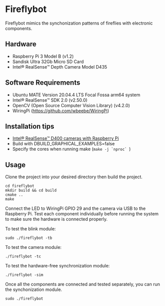 # Fireflybot

Fireflybot mimics the synchonization patterns of fireflies with electronic components.

## Hardware

- Raspberry Pi 3 Model B (v1.2)
- Sandisk Ultra 32Gb Micro SD Card
- Intel® RealSense™ Depth Camera Model D435

## Software Requirements

- Ubuntu MATE Version 20.04.4 LTS Focal Fossa arm64 system
- Intel® RealSense™ SDK 2.0 (v2.50.0)
- OpenCV (Open Source Computer Vision Library) (v4.2.0)
- WiringPi (https://github.com/wbeebe/WiringPi)

## Installation tips

- [Intel® RealSense™ D400 cameras with Raspberry Pi](https://github.com/IntelRealSense/librealsense/blob/master/doc/RaspberryPi3.md)
- Build with DBUILD_GRAPHICAL_EXAMPLES=false
- Specify the cores when running make (`` make -j `nproc`  ``)

## Usage

Clone the project into your desired directory then build the project.

```
cd fireflybot
mkdir build && cd build
cmake ..
make
```

Connect the LED to WiringPi GPIO 29 and the camera via USB to the Raspberry Pi. Test each component individually before running the system to make sure the hardware is connected properly.

To test the blink module:

```
sudo ./fireflybot -tb
```

To test the camera module:

```
./fireflybot -tc
```

To test the hardware-free synchronization module:

```
./fireflybot -sim
```

Once all the components are connected and tested separately, you can run the synchonization module.

```
sudo ./fireflybot
```
